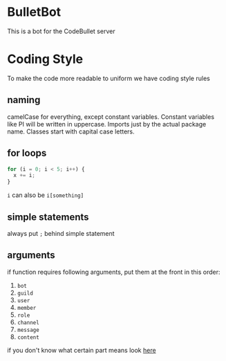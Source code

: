 # BulletBot

This is a bot for the CodeBullet server

# Coding Style

To make the code more readable to uniform we have coding style rules

## naming

camelCase for everything, except constant variables. Constant variables like PI will be written in uppercase. Imports just by the actual package name. Classes start with capital case letters.

## for loops

``` JavaScript
for (i = 0; i < 5; i++) {
  x += i;
}
```

`i` can also be `i[something]`

## simple statements

always put `;` behind simple statement

## arguments

if function requires following arguments, put them at the front in this order:

1. `bot`
2. `guild`
3. `user`
4. `member`
5. `role`
6. `channel`
7. `message`
8. `content`

if you don't know what certain part means look [here](https://www.w3schools.com/JS/js_conventions.asp)
